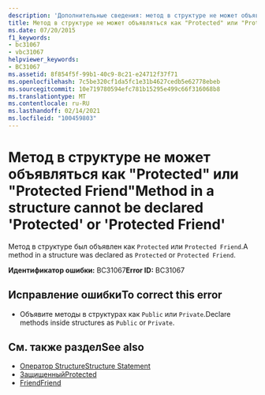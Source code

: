 ```yaml
---
description: 'Дополнительные сведения: метод в структуре не может объявляться как "Protected" или "Protected Friend"'
title: Метод в структуре не может объявляться как "Protected" или "Protected Friend"
ms.date: 07/20/2015
f1_keywords:
- bc31067
- vbc31067
helpviewer_keywords:
- BC31067
ms.assetid: 8f854f5f-99b1-40c9-8c21-e24712f37f71
ms.openlocfilehash: 7c5be320cf1da5fc1e31b4627cedb5e62778ebeb
ms.sourcegitcommit: 10e719780594efc781b15295e499c66f316068b8
ms.translationtype: MT
ms.contentlocale: ru-RU
ms.lasthandoff: 02/14/2021
ms.locfileid: "100459803"
---
```

# <a name="method-in-a-structure-cannot-be-declared-protected-or-protected-friend"></a><span data-ttu-id="2c505-103">Метод в структуре не может объявляться как "Protected" или "Protected Friend"</span><span class="sxs-lookup"><span data-stu-id="2c505-103">Method in a structure cannot be declared 'Protected' or 'Protected Friend'</span></span>

<span data-ttu-id="2c505-104">Метод в структуре был объявлен как `Protected` или `Protected Friend`.</span><span class="sxs-lookup"><span data-stu-id="2c505-104">A method in a structure was declared as `Protected` or `Protected Friend`.</span></span>  
  
 <span data-ttu-id="2c505-105">**Идентификатор ошибки:** BC31067</span><span class="sxs-lookup"><span data-stu-id="2c505-105">**Error ID:** BC31067</span></span>  
  
## <a name="to-correct-this-error"></a><span data-ttu-id="2c505-106">Исправление ошибки</span><span class="sxs-lookup"><span data-stu-id="2c505-106">To correct this error</span></span>  
  
- <span data-ttu-id="2c505-107">Объявите методы в структурах как `Public` или `Private`.</span><span class="sxs-lookup"><span data-stu-id="2c505-107">Declare methods inside structures as `Public` or `Private`.</span></span>  
  
## <a name="see-also"></a><span data-ttu-id="2c505-108">См. также раздел</span><span class="sxs-lookup"><span data-stu-id="2c505-108">See also</span></span>

- [<span data-ttu-id="2c505-109">Оператор Structure</span><span class="sxs-lookup"><span data-stu-id="2c505-109">Structure Statement</span></span>](../language-reference/statements/structure-statement.md)
- [<span data-ttu-id="2c505-110">Защищенный</span><span class="sxs-lookup"><span data-stu-id="2c505-110">Protected</span></span>](../language-reference/modifiers/protected.md)
- [<span data-ttu-id="2c505-111">Friend</span><span class="sxs-lookup"><span data-stu-id="2c505-111">Friend</span></span>](../language-reference/modifiers/friend.md)
